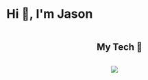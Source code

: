 # Hi 👋, I'm Jason

<!--
**jrc008/jrc008** is a ✨ _special_ ✨ repository because its `README.md` (this file) appears on your GitHub profile.
-->

</p>        
<!--- stats (end) -->


<!--h1 without bottom border-->
<div id="user-content-toc">
  <ul align="center">
    <summary><h2 style="display: inline-block">My Tech 🤖</h2></summary>
  </ul>
</div>
<!--tech stack icons-->
<p align="center">
  <a href="https://skillicons.dev">
    <img src="https://skillicons.dev/icons?i=git,matlab,r,latex,css,figma,github,html,java,md,mysql,py,tensorflow&perline=13" />
  </a>
</p>

